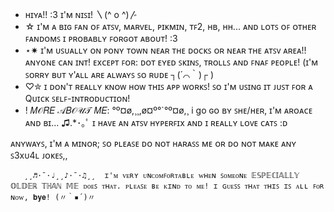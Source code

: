 - ʜɪʏᴀ!! :3 ɪ'ᴍ ɴɪꜱɪ! 〵(^ o ^)〴
- ☆ ɪ'ᴍ ᴀ ʙɪɢ ꜰᴀɴ ᴏꜰ ᴀᴛꜱᴠ, ᴍᴀʀᴠᴇʟ, ᴘɪᴋᴍɪɴ, ᴛꜰ2, ʜʙ, ʜʜ... ᴀɴᴅ ʟᴏᴛꜱ ᴏꜰ ᴏᴛʜᴇʀ ꜰᴀɴᴅᴏᴍꜱ ɪ ᴘʀᴏʙᴀʙʟʏ ꜰᴏʀɢᴏᴛ ᴀʙᴏᴜᴛ! :3
- ⋆✷ ɪ'ᴍ ᴜꜱᴜᴀʟʟʏ ᴏɴ ᴘᴏɴʏ ᴛᴏᴡɴ ɴᴇᴀʀ ᴛʜᴇ ᴅᴏᴄᴋꜱ ᴏʀ ɴᴇᴀʀ ᴛʜᴇ ᴀᴛꜱᴠ ᴀʀᴇᴀ!! ᴀɴʏᴏɴᴇ ᴄᴀɴ ɪɴᴛ! ᴇxᴄᴇᴘᴛ ꜰᴏʀ: ᴅᴏᴛ ᴇʏᴇᴅ ꜱᴋɪɴꜱ, ᴛʀᴏʟʟꜱ ᴀɴᴅ ꜰɴᴀꜰ ᴘᴇᴏᴘʟᴇ! (ɪ'ᴍ ꜱᴏʀʀʏ ʙᴜᴛ ʏ'ᴀʟʟ ᴀʀᴇ ᴀʟᴡᴀʏꜱ ꜱᴏ ʀᴜᴅᴇ ┐(´⌒｀)┌ )
- ♡✮ ɪ ᴅᴏɴ'ᴛ ʀᴇᴀʟʟʏ ᴋɴᴏᴡ ʜᴏᴡ ᴛʜɪꜱ ᴀᴘᴘ ᴡᴏʀᴋꜱ! ꜱᴏ ɪ'ᴍ ᴜꜱɪɴɢ ɪᴛ ᴊᴜꜱᴛ ꜰᴏʀ ᴀ Qᴜɪᴄᴋ ꜱᴇʟꜰ-ɪɴᴛʀᴏᴅᴜᴄᴛɪᴏɴ!
- ! 𝑀𝒪𝑅𝐸 𝒜𝐵𝒪𝒰𝒯 𝑀𝐸:         °º¤ø,¸¸,ø¤º°`°º¤ø,¸
   i go ɢᴏ ʙʏ ꜱʜᴇ/ʜᴇʀ, ɪ'ᴍ ᴀʀᴏᴀᴄᴇ ᴀɴᴅ ʙɪ...
♫.*･｡ﾟ     ɪ ʜᴀᴠᴇ ᴀɴ ᴀᴛꜱᴠ ʜʏᴘᴇʀꜰɪx ᴀɴᴅ ɪ ʀᴇᴀʟʟʏ ʟᴏᴠᴇ ᴄᴀᴛꜱ :ᴅ

<!-- ★·.·´¯`·.· - ʙʏ ᴛʜᴇ ᴡᴀʏ ᴅᴏɴ'ᴛ ᴍɪɴᴅ ᴍʏ ʙᴀᴅ ᴇɴɢʟɪꜱʜ ꜱᴏᴍᴇᴛɪᴍᴇꜱ, ɪ'ᴍ ɪᴛᴀʟɪᴀɴ ᴊᴜꜱᴛ ꜱᴏ ʏᴏᴜ ᴋɴᴏᴡ!!  <<..•.¸¸•´¯`•.¸¸¤

`•.,¸¸,.•´¯ `•.-_ ɪ ʀᴇᴀʟʟʏ, ʀᴇᴀʟʟʏ, ʀᴇᴀʟʟʏʏʏʏʏʏʏʏ ʀᴇᴀʟʟʏ ʟᴏᴠᴇ ᴀʟʟ ᴏꜰ ᴍʏ ꜰʀɪᴇɴᴅꜱ! :ᴅ  
       ๐·°ᕳ ͠°෴ ͡°ᕲ°·๐         I LOVE YOU ALL EQUALLY (ꜱᴏ ꜱᴏ ꜱᴏ ᴍᴜᴄʜ)
--->  ᴀɴʏᴡᴀʏꜱ, ɪ'ᴍ ᴀ ᴍɪɴᴏʀ; ꜱᴏ ᴘʟᴇᴀꜱᴇ ᴅᴏ ɴᴏᴛ ʜᴀʀᴀꜱꜱ ᴍᴇ ᴏʀ ᴅᴏ ɴᴏᴛ ᴍᴀᴋᴇ ᴀɴʏ ꜱ3xᴜ4ʟ ᴊᴏᴋᴇꜱ,,
       ¸¸♬·¯·♩¸¸♪·¯·♫¸¸  ɪ'ᴍ ᴠᴇʀʏ ᴜɴᴄᴏᴍꜰᴏʀᴛᴀʙʟᴇ ᴡʜᴇɴ ꜱᴏᴍᴇᴏɴᴇ 𝔼𝕊ℙ𝔼ℂ𝕀𝔸𝕃𝕃𝕐 𝕆𝕃𝔻𝔼ℝ 𝕋ℍ𝔸ℕ 𝕄𝔼 ᴅᴏᴇꜱ ᴛʜᴀᴛ. ᴘʟᴇᴀꜱᴇ ʙᴇ ᴋɪɴᴅ ᴛᴏ ᴍᴇ! ɪ ɢᴜᴇꜱꜱ ᴛʜᴀᴛ ᴛʜɪꜱ ɪꜱ ᴀʟʟ ꜰᴏʀ ɴᴏᴡ, 𝐛𝐲𝐞! (〃｀▪´)〃
